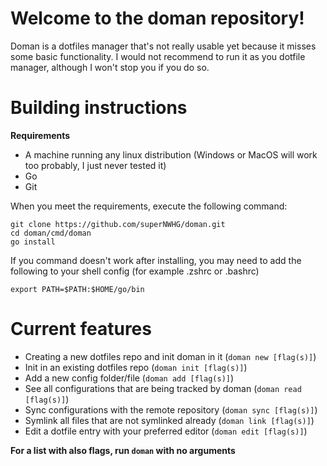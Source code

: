# Welcome to the doman repository!

Doman is a dotfiles manager that's not really usable yet because it misses some basic functionality.
I would not recommend to run it as you dotfile manager, although I won't stop you if you do so.

# Building instructions

**Requirements**

- A machine running any linux distribution (Windows or MacOS will work too probably, I just never tested it)
- Go
- Git

When you meet the requirements, execute the following command:

```shell
git clone https://github.com/superNWHG/doman.git
cd doman/cmd/doman
go install
```

If you command doesn't work after installing, you may need to add the following to your shell config (for example .zshrc or .bashrc)

```shell
export PATH=$PATH:$HOME/go/bin
```

# Current features

- Creating a new dotfiles repo and init doman in it (`doman new [flag(s)]`)
- Init in an existing dotfiles repo (`doman init [flag(s)]`)
- Add a new config folder/file (`doman add [flag(s)]`)
- See all configurations that are being tracked by doman (`doman read [flag(s)]`)
- Sync configurations with the remote repository (`doman sync [flag(s)]`)
- Symlink all files that are not symlinked already (`doman link [flag(s)]`)
- Edit a dotfile entry with your preferred editor (`doman edit [flag(s)]`)

**For a list with also flags, run `doman` with no arguments**
